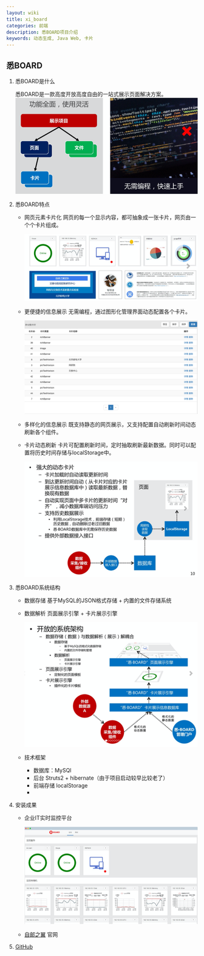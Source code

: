 ```yaml
---
layout: wiki
title: xi_board
categories: 前端
description: 悉BOARD项目介绍
keywords: 动态生成, Java Web, 卡片
---
```


## 悉BOARD

1. 悉BOARD是什么

    悉BOARD是一款高度开放高度自由的一站式展示页面解决方案。
    ![悉board示意图](/images/peojects/xi_board/xi1.png)

2. 悉BOARD特点

    - 网页元素卡片化
        网页的每一个显示内容，都可抽象成一张卡片，网页由一个个卡片组成。

        ![悉board示意图](/images/peojects/xi_board/xi5.png)

    - 更便捷的信息展示
        无需编程，通过图形化管理界面动态配置各个卡片。

        ![悉board示意图](/images/peojects/xi_board/xi3.png)

    - 多样化的信息展示
        既支持静态的网页展示，又支持配置自动刷新时间动态刷新各个组件。

    - 卡片动态刷新
        卡片可配置刷新时间，定时抽取刷新最新数据。同时可以配置将历史时间存储与localStorage中。

        ![悉board示意图](/images/peojects/xi_board/xi6.png)

3. 悉BOARD系统结构

    - 数据存储
        基于MySQL的JSON格式存储 + 内置的文件存储系统

    - 数据解析
        页面展示引擎 + 卡片展示引擎

        ![悉board示意图](/images/peojects/xi_board/xi4.png)

    - 技术框架
        - 数据库：MySQl
        - 后台 Struts2 + hibernate（由于项目启动较早比较老了）
        - 前端存储 localStorage
        - 

4. 安装成果

    - 企业IT实时监控平台

        ![悉board示意图](/images/peojects/xi_board/xi7.png)

    - [自邮之翼](http://www.free4inno.com) 官网

5. [GitHub](https://github.com/fuhuacn/free_board)
